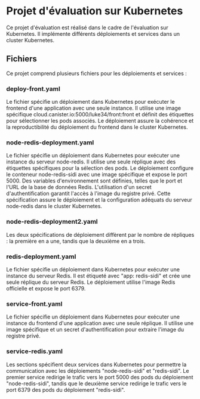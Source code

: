 # Projet d'évaluation sur Kubernetes

Ce projet d'évaluation est réalisé dans le cadre de l'évaluation sur Kubernetes. Il implémente différents déploiements et services dans un cluster Kubernetes.

## Fichiers

Ce projet comprend plusieurs fichiers pour les déploiements et services :

### deploy-front.yaml

Le fichier spécifie un déploiement dans Kubernetes pour exécuter le frontend d'une application avec une seule instance. Il utilise une image spécifique cloud.canister.io:5000/luke34/front:front et définit des étiquettes pour sélectionner les pods associés. Le déploiement assure la cohérence et la reproductibilité du déploiement du frontend dans le cluster Kubernetes.

### node-redis-deployment.yaml

Le fichier spécifie un déploiement dans Kubernetes pour exécuter une instance du serveur node-redis. Il utilise une seule réplique avec des étiquettes spécifiques pour la sélection des pods. Le déploiement configure le conteneur node-redis-sidi avec une image spécifique et expose le port 5000. Des variables d'environnement sont définies, telles que le port et l'URL de la base de données Redis. L'utilisation d'un secret d'authentification garantit l'accès à l'image du registre privé. Cette spécification assure le déploiement et la configuration adéquats du serveur node-redis dans le cluster Kubernetes.

### node-redis-deployment2.yaml

Les deux spécifications de déploiement diffèrent par le nombre de répliques : la première en a une, tandis que la deuxième en a trois.

### redis-deployment.yaml

Le fichier spécifie un déploiement dans Kubernetes pour exécuter une instance du serveur Redis. Il est étiqueté avec "app: redis-sidi" et crée une seule réplique du serveur Redis. Le déploiement utilise l'image Redis officielle et expose le port 6379.

### service-front.yaml

Le fichier spécifie un déploiement dans Kubernetes pour exécuter une instance du frontend d'une application avec une seule réplique. Il utilise une image spécifique et un secret d'authentification pour extraire l'image du registre privé.

### service-redis.yaml


Les sections spécifient deux services dans Kubernetes pour permettre la communication avec les déploiements "node-redis-sidi" et "redis-sidi". Le premier service redirige le trafic vers le port 5000 des pods du déploiement "node-redis-sidi", tandis que le deuxième service redirige le trafic vers le port 6379 des pods du déploiement "redis-sidi".


